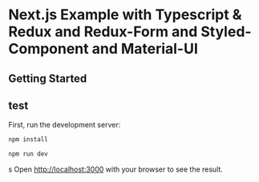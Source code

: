 # Next.js Example with Typescript & Redux and Redux-Form and Styled-Component and Material-UI

## Getting Started

## test

First, run the development server:

```bash
npm install

npm run dev
```

s
Open [http://localhost:3000](http://localhost:3000) with your browser to see the result.
